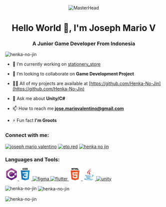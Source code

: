 <div style="text-align: center;">
  <img src="https://media.tenor.com/IGKWOQF8CeYAAAAC/naruto-konoha.gif" alt="MasterHead">
</div>

<h1 align="center">Hello World 👋, I'm Joseph Mario V</h1>
<h3 align="center">A Junior Game Developer From Indonesia</h3>

<p align="left"> <img src="https://komarev.com/ghpvc/?username=henka-no-jin&label=Profile%20views&color=0e75b6&style=flat" alt="henka-no-jin" /> </p>

- 🔭 I’m currently working on [stationery_store](https://github.com/SkyPooZi/stationery_store.git)

- 👯 I’m looking to collaborate on **Game Development Project**

- 👨‍💻 All of my projects are available at [https://github.com/Henka-No-Jin](https://github.com/Henka-No-Jin)

- 💬 Ask me about **Unity/C#**

- 📫 How to reach me **jose.mariovalentino@gmail.com**

- ⚡ Fun fact **I'm Groots**

<h3 align="left">Connect with me:</h3>
<p align="left">
<a href="https://linkedin.com/in/joseph mario valentino" target="blank"><img align="center" src="https://raw.githubusercontent.com/rahuldkjain/github-profile-readme-generator/master/src/images/icons/Social/linked-in-alt.svg" alt="joseph mario valentino" height="30" width="40" /></a>
<a href="https://instagram.com/etp.red" target="blank"><img align="center" src="https://raw.githubusercontent.com/rahuldkjain/github-profile-readme-generator/master/src/images/icons/Social/instagram.svg" alt="etp.red" height="30" width="40" /></a>
<a href="https://www.youtube.com/c/henka no jin" target="blank"><img align="center" src="https://raw.githubusercontent.com/rahuldkjain/github-profile-readme-generator/master/src/images/icons/Social/youtube.svg" alt="henka no jin" height="30" width="40" /></a>
</p>

<h3 align="left">Languages and Tools:</h3>
<p align="left"> <a href="https://www.w3schools.com/cs/" target="_blank" rel="noreferrer"> <img src="https://raw.githubusercontent.com/devicons/devicon/master/icons/csharp/csharp-original.svg" alt="csharp" width="40" height="40"/> </a> <a href="https://www.w3schools.com/css/" target="_blank" rel="noreferrer"> <img src="https://raw.githubusercontent.com/devicons/devicon/master/icons/css3/css3-original-wordmark.svg" alt="css3" width="40" height="40"/> </a> <a href="https://www.figma.com/" target="_blank" rel="noreferrer"> <img src="https://www.vectorlogo.zone/logos/figma/figma-icon.svg" alt="figma" width="40" height="40"/> </a> <a href="https://flutter.dev" target="_blank" rel="noreferrer"> <img src="https://www.vectorlogo.zone/logos/flutterio/flutterio-icon.svg" alt="flutter" width="40" height="40"/> </a> <a href="https://www.w3.org/html/" target="_blank" rel="noreferrer"> <img src="https://raw.githubusercontent.com/devicons/devicon/master/icons/html5/html5-original-wordmark.svg" alt="html5" width="40" height="40"/> </a> <a href="https://www.java.com" target="_blank" rel="noreferrer"> <img src="https://raw.githubusercontent.com/devicons/devicon/master/icons/java/java-original.svg" alt="java" width="40" height="40"/> </a> <a href="https://unity.com/" target="_blank" rel="noreferrer"> <img src="https://www.vectorlogo.zone/logos/unity3d/unity3d-icon.svg" alt="unity" width="40" height="40"/> </a> </p>

<p><img align="left" src="https://github-readme-stats.vercel.app/api/top-langs?username=henka-no-jin&show_icons=true&locale=en&layout=compact" alt="henka-no-jin" /></p>

<p>&nbsp;<img align="center" src="https://github-readme-stats.vercel.app/api?username=henka-no-jin&show_icons=true&locale=en" alt="henka-no-jin" /></p>

<p><img align="center" src="https://github-readme-streak-stats.herokuapp.com/?user=henka-no-jin&" alt="henka-no-jin" /></p>

